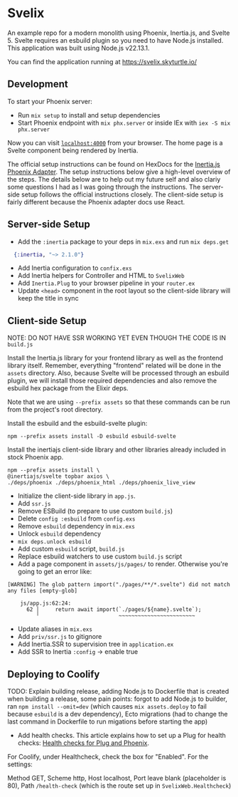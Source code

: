 # Svelix

An example repo for a modern monolith using Phoenix, Inertia.js, and Svelte 5. Svelte requires an esbuild plugin so you need to have Node.js installed. This application was built using Node.js v22.13.1.

You can find the application running at https://svelix.skyturtle.io/

## Development 

To start your Phoenix server:

  * Run `mix setup` to install and setup dependencies
  * Start Phoenix endpoint with `mix phx.server` or inside IEx with `iex -S mix phx.server`

Now you can visit [`localhost:4000`](http://localhost:4000) from your browser. The home page is a Svelte component being rendered by Inertia.

The official setup instructions can be found on HexDocs for the [Inertia.js Phoenix Adapter](https://hexdocs.pm/inertia/readme.html#installation). The setup instructions below give a high-level overview of the steps. The details below are to help out my future self and also clariy some questions I had as I was going through the instructions. The server-side setup follows the official instructions closely. The client-side setup is fairly different because the Phoenix adapter docs use React.

## Server-side Setup

- Add the `:inertia` package to your deps in `mix.exs` and run `mix deps.get`

```elixir
  {:inertia, "~> 2.1.0"}
```

- Add Inertia configuration to `confix.exs`
- Add Inertia helpers for Controller and HTML to `SvelixWeb`
- Add `Inertia.Plug` to your browser pipeline in your `router.ex`
- Update `<head>` component in the root layout so the client-side library will keep the title in sync

## Client-side Setup

NOTE: DO NOT HAVE SSR WORKING YET EVEN THOUGH THE CODE IS IN `build.js`

Install the Inertia.js library for your frontend library as well as the frontend library itself. Remember, everything "frontend" related will be done in the `assets` directory. Also, because Svelte will be processed through an esbuild plugin, we will install those required dependencies and also remove the esbuild hex package from the Elixir deps.

Note that we are using `--prefix assets` so that these commands can be run from the project's root directory.

Install the esbuild and the esbuild-svelte plugin:

```shell
npm --prefix assets install -D esbuild esbuild-svelte
```
Install the inertiajs client-side library and other libraries already included in stock Phoenix app.

```shell
npm --prefix assets install \
@inertiajs/svelte topbar axios \
./deps/phoenix ./deps/phoenix_html ./deps/phoenix_live_view 
```

- Initialize the client-side library in `app.js`.
- Add `ssr.js`
- Remove ESBuild (to prepare to use custom `build.js`)
- Delete `config :esbuild` from `config.exs`
- Remove `esbuild` dependency in `mix.exs`
- Unlock `esbuild` dependency
- `mix deps.unlock esbuild`
- Add custom `esbuild` script, `build.js`
- Replace esbuild watchers to use custom `build.js` script
- Add a page component in `assets/js/pages/` to render. Otherwise you're going to get an error like:

```shell
[WARNING] The glob pattern import("./pages/**/*.svelte") did not match any files [empty-glob]

    js/app.js:62:24:
      62 │     return await import(`./pages/${name}.svelte`);
         ╵                         ~~~~~~~~~~~~~~~~~~~~~~~~
```

- Update aliases in `mix.exs`
- Add `priv/ssr.js` to gitignore
- Add Inertia.SSR to supervision tree in `application.ex`
- Add SSR to Inertia `:config` -> enable true

## Deploying to Coolify

TODO: Explain building release, adding Node.js to Dockerfile that is created when building a release, some pain points: forgot to add Node.js to builder, ran `npm install --omit=dev` (which causes `mix assets.deploy` to fail because `esbuild` is a dev dependency), Ecto migrations (had to change the last command in Dockerfile to run migations before starting the app)

- Add health checks. This article explains how to set up a Plug for health checks: [Health checks for Plug and Phoenix](https://jola.dev/posts/health-checks-for-plug-and-phoenix).

For Coolify, under Healthcheck, check the box for "Enabled". For the settings:

Method GET, Scheme http, Host localhost, Port leave blank (placeholder is 80), Path `/health-check` (which is the route set up in `SvelixWeb.Healthcheck`)

